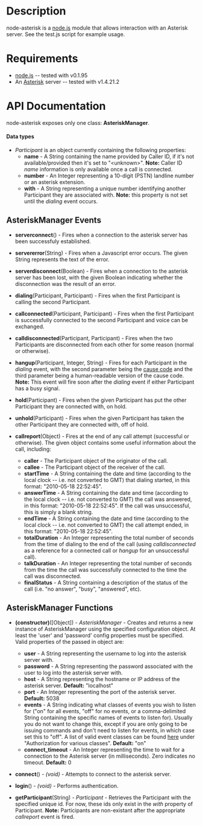 Description
===========

node-asterisk is a [node.js](http://nodejs.org/) module that allows interaction with an Asterisk server.
See the test.js script for example usage.


Requirements
============

* [node.js](http://nodejs.org/) -- tested with v0.1.95
* An [Asterisk](http://www.asterisk.org/) server -- tested with v1.4.21.2


API Documentation
=================

node-asterisk exposes only one class: **AsteriskManager**.


#### Data types

* _Participant_ is an object currently containing the following properties:
    * **name** - A String containing the name provided by Caller ID, if it's not available/provided then it's set to "&lt;unknown&gt;". **Note:** Caller ID _name_ information is only available once a call is connected.
    * **number** - An Integer representing a 10-digit (PSTN) landline number or an asterisk extension.
    * **with** - A String representing a unique number identifying another Participant they are associated with. **Note:** this property is not set until the _dialing_ event occurs.


AsteriskManager Events
----------------------

* **serverconnect**() - Fires when a connection to the asterisk server has been successfuly established.

* **servererror**(String) - Fires when a Javascript error occurs. The given String represents the text of the error.

* **serverdisconnect**(Boolean) - Fires when a connection to the asterisk server has been lost, with the given Boolean indicating whether the disconnection was the result of an error.

* **dialing**(Participant, Participant) - Fires when the first Participant is calling the second Participant.

* **callconnected**(Participant, Participant) - Fires when the first Participant is successfully connected to the second Participant and voice can be exchanged.

* **calldisconnected**(Participant, Participant) - Fires when the two Participants are disconnected from each other for some reason (normal or otherwise).

* **hangup**(Participant, Integer, String) - Fires for each Participant in the _dialing_ event, with the second parameter being the [cause code](http://www.voip-info.org/wiki/view/asterisk+manager+events#HangupEvent) and the third parameter being a human-readable version of the cause code. **Note:** This event will fire soon after the _dialing_ event if either Participant has a busy signal.

* **hold**(Participant) - Fires when the given Participant has put the other Participant they are connected with, on hold.

* **unhold**(Participant) - Fires when the given Participant has taken the other Participant they are connected with, off of hold.

* **callreport**(Object) - Fires at the end of any call attempt (successful or otherwise). The given object contains some useful information about the call, including:
    * **caller** - The Participant object of the originator of the call.
    * **callee** - The Participant object of the receiver of the call.
    * **startTime** - A String containing the date and time (according to the local clock -- i.e. not converted to GMT) that dialing started, in this format: "2010-05-18 22:52:45".
    * **answerTime** - A String containing the date and time (according to the local clock -- i.e. not converted to GMT) the call was answered, in this format: "2010-05-18 22:52:45". If the call was unsuccessful, this is simply a blank string.
    * **endTime** - A String containing the date and time (according to the local clock -- i.e. not converted to GMT) the call attempt ended, in this format: "2010-05-18 22:52:45".
    * **totalDuration** - An Integer representing the total number of seconds from the time of dialing to the end of the call (using _calldisconnected_ as a reference for a connected call or _hangup_ for an unsuccessful call).
    * **talkDuration** - An Integer representing the total number of seconds from the time the call was successfully connected to the time the call was disconnected.
    * **finalStatus** - A String containing a description of the status of the call (i.e. "no answer", "busy", "answered", etc).


AsteriskManager Functions
-------------------------

* **(constructor)**([Object]) - _AsteriskManager_ - Creates and returns a new instance of AsteriskManager using the specified configuration object. At least the 'user' and 'password' config properties must be specified. Valid properties of the passed in object are:
    * **user** - A String representing the username to log into the asterisk server with.
    * **password** - A String representing the password associated with the user to log into the asterisk server with.
    * **host** - A String representing the hostname or IP address of the asterisk server. **Default:** "localhost"
    * **port** - An Integer representing the port of the asterisk server. **Default:** 5038
    * **events** - A String indicating what classes of events you wish to listen for ("on" for all events, "off" for no events, or a comma-delimited String containing the specific names of events to listen for). Usually you do not want to change this, except if you are only going to be issuing commands and don't need to listen for events, in which case set this to "off". A list of valid event classes can be found [here](http://www.voip-info.org/wiki/view/Asterisk+manager+API) under "Authorization for various classes". **Default:** "on"
    * **connect_timeout** - An Integer representing the time to wait for a connection to the Asterisk server (in milliseconds). Zero indicates no timeout. **Default:** 0

* **connect**() - _(void)_ - Attempts to connect to the asterisk server.

* **login**() - _(void)_ - Performs authentication.

* **getParticipant**(String) - _Participant_ - Retrieves the Participant with the specified unique id. For now, these ids only exist in the _with_ property of Participant. **Note:** Participants are non-existant after the appropriate _callreport_ event is fired.
